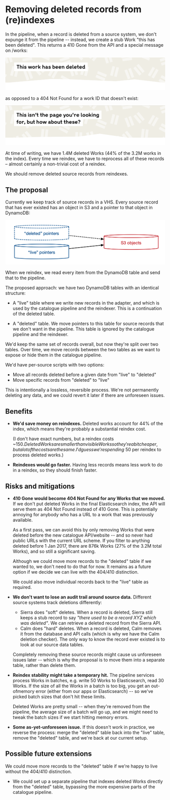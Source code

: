# Removing deleted records from (re)indexes

In the pipeline, when a record is deleted from a source system, we don't expunge it from the pipeline -- instead, we create a stub Work "this has been deleted".
This returns a 410 Gone from the API and a special message on /works:

![Screenshot of a /works page saying "This work has been deleted"](deleted_screenshot.png)

as opposed to a 404 Not Found for a work ID that doesn't exist:

![Screenshot of a /works page saying "This isn’t the page you’re looking for, but how about these?"](notfound_screenshot.png)

At time of writing, we have 1.4M deleted Works (44% of the 3.2M works in the index).
Every time we reindex, we have to reprocess all of these records – almost certainly a non-trivial cost of a reindex.

We should remove deleted source records from reindexes.

## The proposal

Currently we keep track of source records in a VHS.
Every source record that has ever existed has an object in S3 and a pointer to that object in DynamoDB:

![Two blue DynamoDB tables (left) pointing to a red S3 bucket (right)](table_structure.png)

When we reindex, we read every item from the DynamoDB table and send that to the pipeline.

The proposed approach: we have two DynamoDB tables with an identical structure:

-   A "live" table where we write new records in the adapter, and which is used by the catalogue pipeline and the reindexer.
    This is a continuation of the deleted table.

-   A "deleted" table.
    We move pointers to this table for source records that we don't want in the pipeline.
    This table is ignored by the catalogue pipeline and the reindexer.

We'd keep the same set of records overall, but now they're split over two tables.
Over time, we move records between the two tables as we want to expose or hide them in the catalogue pipeline.

We'd have per-source scripts with two options:

-   Move all records deleted before a given date from "live" to "deleted"
-   Move specific records from "deleted" to "live"

This is intentionally a lossless, reversible process.
We're not permanently deleting any data, and we could revert it later if there are unforeseen issues.

## Benefits

-   **We'd save money on reindexes.**
    Deleted works account for 44% of the index, which means they're probably a substantial reindex cost.

    (I don't have exact numbers, but a reindex costs ~$150.
    Deleted Works are smaller than visible Works so they're a bit cheaper, but a lot of the costs are the same.
    I'd guess we're spending ~$50 per reindex to process deleted works.)

-   **Reindexes would go faster.**
    Having less records means less work to do in a reindex, so they should finish faster.

## Risks and mitigations

-   **410 Gone would become 404 Not Found for any Works that we moved.**
    If we don't put deleted Works in the final Elasticsearch index, the API will serve them as 404 Not Found instead of 410 Gone.
    This is potentially annoying for anybody who has a URL to a work that was previously available.

    As a first pass, we can avoid this by only removing Works that were deleted before the new catalogue API/website -- and so never had public URLs with the current URL scheme.
    If you filter to anything deleted before 1 Jan 2017, there are 876k Works (27% of the 3.2M total Works), and so still a significant saving.

    Although we could move more records to the "deleted" table if we wanted to, we don't need to do that for now.
    It remains as a future option if we decide we can live with the 404/410 distinction.

    We could also move individual records back to the "live" table as required.

-   **We don't want to lose an audit trail around source data.**
    Different source systems track deletions differently:

    -   Sierra does "soft" deletes.
        When a record is deleted, Sierra still keeps a stub record to say *"there used to be a record XYZ which was deleted"*.
        We can retrieve a deleted record from the Sierra API.
    -   Calm does "hard" deletes.
        When a record is deleted, Calm removes it from the database and API calls (which is why we have the Calm deletion checker).
        The only way to know the record ever existed is to look at our source data tables.

    Completely removing these source records might cause us unforeseen issues later -- which is why the proposal is to move them into a separate table, rather than delete them.

-   **Reindex stability might take a temporary hit.**
    The pipeline services process Works in batches, e.g. write 50 Works to Elasticsearch, read 30 Works.
    If the size of all the Works in a batch is too big, you get an out-ofmemory error (either from our apps or Elasticsearch) -- so we've picked batch sizes that don't hit these limits.

    Deleted Works are pretty small -- when they're removed from the pipeline, the average size of a batch will go up, and we might need to tweak the batch sizes if we start hitting memory errors.

-   **Some as-yet-unforeseen issue.**
    If this doesn't work in practice, we reverse the process: merge the "deleted" table back into the "live" table, remove the "deleted" table, and we're back at our current setup.

## Possible future extensions

We could move more records to the "deleted" table if we're happy to live without the 404/410 distinction.
-   We could set up a separate pipeline that indexes deleted Works directly from the "deleted" table, bypassing the more expensive parts of the catalogue pipeline.
